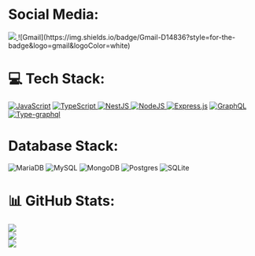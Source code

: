 # Social Media:
<a href="https://discordapp.com/users/798534518897115137">
<img src="https://img.shields.io/badge/Discord-7289DA?style=for-the-badge&logo=discord&logoColor=white" />
</a>
![Gmail](https://img.shields.io/badge/Gmail-D14836?style=for-the-badge&logo=gmail&logoColor=white)

# 💻 Tech Stack:
<a href="https://www.javascript.com/"> ![JavaScript](https://img.shields.io/badge/javascript-%23323330.svg?style=for-the-badge&logo=javascript&logoColor=%23F7DF1E)</a>
<a href="https://www.typescriptlang.org/"> ![TypeScript](https://img.shields.io/badge/typescript-%23007ACC.svg?style=for-the-badge&logo=typescript&logoColor=white) </a>
<a href="https://nestjs.com/"> ![NestJS](https://img.shields.io/badge/nestjs-%23E0234E.svg?style=for-the-badge&logo=nestjs&logoColor=white) </a> 
<a href="https://nodejs.org/en/"> ![NodeJS](https://img.shields.io/badge/node.js-6DA55F?style=for-the-badge&logo=node.js&logoColor=white) </a>
<a href="https://expressjs.com/pt-br/"> ![Express.js](https://img.shields.io/badge/express.js-%23404d59.svg?style=for-the-badge&logo=express&logoColor=%2361DAFB)</a> 
<a href="https://graphql.org/"> ![GraphQL](https://img.shields.io/badge/-GraphQL-E10098?style=for-the-badge&logo=graphql&logoColor=white) </a>
<a href="https://typegraphql.com/"> ![Type-graphql](https://img.shields.io/badge/-TypeGraphQL-%23C04392?style=for-the-badge) </a>

# Database Stack:
![MariaDB](https://img.shields.io/badge/MariaDB-003545?style=for-the-badge&logo=mariadb&logoColor=white) ![MySQL](https://img.shields.io/badge/mysql-%2300f.svg?style=for-the-badge&logo=mysql&logoColor=white) ![MongoDB](https://img.shields.io/badge/MongoDB-%234ea94b.svg?style=for-the-badge&logo=mongodb&logoColor=white) ![Postgres](https://img.shields.io/badge/postgres-%23316192.svg?style=for-the-badge&logo=postgresql&logoColor=white) ![SQLite](https://img.shields.io/badge/sqlite-%2307405e.svg?style=for-the-badge&logo=sqlite&logoColor=white)

# 📊 GitHub Stats:
![](https://github-readme-stats.vercel.app/api?username=Dev-PabloC&theme=material-palenight&hide_border=false&include_all_commits=false&count_private=true)<br/>
![](https://github-readme-streak-stats.herokuapp.com/?user=Dev-PabloC&theme=material-palenight&hide_border=false)<br/>
![](https://github-readme-stats.vercel.app/api/top-langs/?username=Dev-PabloC&theme=material-palenight&hide_border=false&include_all_commits=false&count_private=true&layout=compact)
